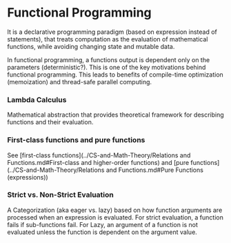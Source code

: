 # Functional Programming
It is a declarative programming paradigm (based on expression instead of statements), that treats computation as the evaluation of mathematical functions, while avoiding changing state and mutable data.

In functional programming, a functions output is dependent only on the parameters (deterministic?). This is one of the key motivations behind functional programming. This leads to benefits of compile-time optimization (memoization) and thread-safe parallel computing.

### Lambda Calculus
Mathematical abstraction that provides theoretical framework for describing functions and their evaluation.

### First-class functions and pure functions
See [first-class functions](../CS-and-Math-Theory/Relations and Functions.md#First-class and higher-order functions) and [pure functions](../CS-and-Math-Theory/Relations and Functions.md#Pure Functions (expressions))

### Strict vs. Non-Strict Evaluation
A Categorization (aka eager vs. lazy) based on how function arguments are processed when an expression is evaluated. For strict evaluation, a function fails if sub-functions fail. For Lazy, an argument of a function is not evaluated unless the function is dependent on the argument value.
